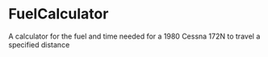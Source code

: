 # FuelCalculator
 A calculator for the fuel and time needed for a 1980 Cessna 172N to travel a specified distance
